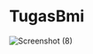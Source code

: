 # TugasBmi
![Screenshot (8)](https://github.com/Tommy6789/TugasBmi/assets/145424044/d2824c21-65ea-4fe2-abe7-2add3f7658c1)
